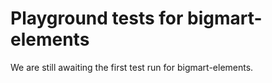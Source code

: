 # Playground tests for bigmart-elements
We are still awaiting the first test run for bigmart-elements.
